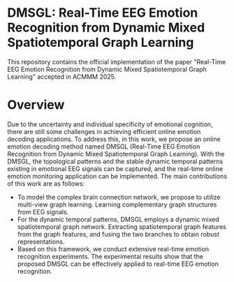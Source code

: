 # DMSGL: Real-Time EEG Emotion Recognition from Dynamic Mixed Spatiotemporal Graph Learning
This repository contains the official implementation of the paper "Real-Time EEG Emotion Recognition from Dynamic Mixed Spatiotemporal Graph Learning" accepted in ACMMM 2025.
# Overview
Due to the uncertainty and individual specificity of emotional cognition, there are still some challenges in achieving efficient online emotion decoding applications. To address this, in this work, we propose an online emotion decoding method named DMSGL (Real-Time EEG Emotion Recognition from Dynamic Mixed Spatiotemporal Graph Learning). With the DMSGL, the topological patterns and the stable dynamic temporal patterns existing in emotional EEG signals can be captured, and the real-time online emotion monitoring application can be implemented. The main contributions of this work are as follows:
- To model the complex brain connection network, we propose to utilize multi-view graph learning. Learning complementary graph structures from EEG signals.
- For the dynamic temporal patterns, DMSGL employs a dynamic mixed spatiotemporal graph network. Extracting spatiotemporal graph features from the graph features, and fusing the two branches to obtain robust representations.
- Based on this framework, we conduct extensive real-time emotion recognition experiments. The experimental results show that the proposed DMSGL can be effectively applied to real-time EEG emotion recognition.
